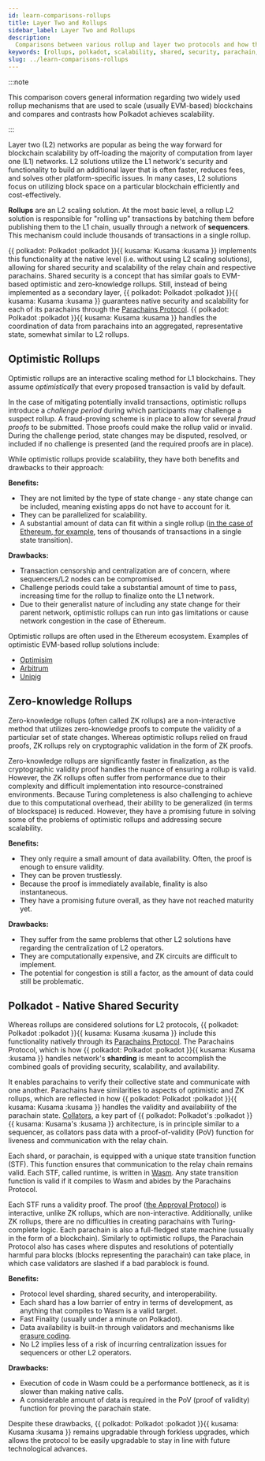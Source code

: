 ```yaml
---
id: learn-comparisons-rollups
title: Layer Two and Rollups
sidebar_label: Layer Two and Rollups
description:
  Comparisons between various rollup and layer two protocols and how they relate to Polkadot.
keywords: [rollups, polkadot, scalability, shared, security, parachain, ethereum]
slug: ../learn-comparisons-rollups
---
```


:::note

This comparison covers general information regarding two widely used rollup mechanisms that are used
to scale (usually EVM-based) blockchains and compares and contrasts how Polkadot achieves
scalability.

:::

Layer two (L2) networks are popular as being the way forward for blockchain scalability by
off-loading the majority of computation from layer one (L1) networks. L2 solutions utilize the L1
network's security and functionality to build an additional layer that is often faster, reduces
fees, and solves other platform-specific issues. In many cases, L2 solutions focus on utilizing
block space on a particular blockchain efficiently and cost-effectively.

**Rollups** are an L2 scaling solution. At the most basic level, a rollup L2 solution is responsible
for "rolling up" transactions by batching them before publishing them to the L1 chain, usually
through a network of **sequencers**. This mechanism could include thousands of transactions in a
single rollup.

{{ polkadot: Polkadot :polkadot }}{{ kusama: Kusama :kusama }} implements this functionality at the
native level (i.e. without using L2 scaling solutions), allowing for shared security and scalability
of the relay chain and respective parachains. Shared security is a concept that has similar goals to
EVM-based optimistic and zero-knowledge rollups. Still, instead of being implemented as a secondary
layer, {{ polkadot: Polkadot :polkadot }}{{ kusama: Kusama :kusama }} guarantees native security and
scalability for each of its parachains through the
[Parachains Protocol](./learn-parachains-protocol.md).
{{ polkadot: Polkadot :polkadot }}{{ kusama: Kusama :kusama }} handles the coordination of data from
parachains into an aggregated, representative state, somewhat similar to L2 rollups.

## Optimistic Rollups

Optimistic rollups are an interactive scaling method for L1 blockchains. They assume
_optimistically_ that every proposed transaction is valid by default.

In the case of mitigating potentially invalid transactions, optimistic rollups introduce a
_challenge period_ during which participants may challenge a suspect rollup. A fraud-proving scheme
is in place to allow for several _fraud proofs_ to be submitted. Those proofs could make the rollup
valid or invalid. During the challenge period, state changes may be disputed, resolved, or included
if no challenge is presented (and the required proofs are in place).

While optimistic rollups provide scalability, they have both benefits and drawbacks to their
approach:

**Benefits:**

- They are not limited by the type of state change - any state change can be included, meaning
  existing apps do not have to account for it.
- They can be parallelized for scalability.
- A substantial amount of data can fit within a single rollup
  ([in the case of Ethereum, for example](https://ethereum.org/en/developers/docs/scaling/optimistic-rollups/#scaling-ethereum-with-optimistic-rollups),
  tens of thousands of transactions in a single state transition).

**Drawbacks:**

- Transaction censorship and centralization are of concern, where sequencers/L2 nodes can be
  compromised.
- Challenge periods could take a substantial amount of time to pass, increasing time for the rollup
  to finalize onto the L1 network.
- Due to their generalist nature of including any state change for their parent network, optimistic
  rollups can run into gas limitations or cause network congestion in the case of Ethereum.

Optimistic rollups are often used in the Ethereum ecosystem. Examples of optimistic EVM-based rollup
solutions include:

- [Optimisim](https://www.optimism.io/)
- [Arbitrum](https://bridge.arbitrum.io/)
- [Unipig](https://unipig.exchange/welcome)

## Zero-knowledge Rollups

Zero-knowledge rollups (often called ZK rollups) are a non-interactive method that utilizes
zero-knowledge proofs to compute the validity of a particular set of state changes. Whereas
optimistic rollups relied on fraud proofs, ZK rollups rely on cryptographic validation in the form
of ZK proofs.

Zero-knowledge rollups are significantly faster in finalization, as the cryptographic validity proof
handles the nuance of ensuring a rollup is valid. However, the ZK rollups often suffer from
performance due to their complexity and difficult implementation into resource-constrained
environments. Because Turing completeness is also challenging to achieve due to this computational
overhead, their ability to be generalized (in terms of blockspace) is reduced. However, they have a
promising future in solving some of the problems of optimistic rollups and addressing secure
scalability.

**Benefits:**

- They only require a small amount of data availability. Often, the proof is enough to ensure
  validity.
- They can be proven trustlessly.
- Because the proof is immediately available, finality is also instantaneous.
- They have a promising future overall, as they have not reached maturity yet.

**Drawbacks:**

- They suffer from the same problems that other L2 solutions have regarding the centralization of L2
  operators.
- They are computationally expensive, and ZK circuits are difficult to implement.
- The potential for congestion is still a factor, as the amount of data could still be problematic.

## Polkadot - Native Shared Security

Whereas rollups are considered solutions for L2 protocols,
{{ polkadot: Polkadot :polkadot }}{{ kusama: Kusama :kusama }} include this functionality natively
through its [Parachains Protocol](./learn-parachains-protocol.md). The Parachains Protocol, which is
how {{ polkadot: Polkadot :polkadot }}{{ kusama: Kusama :kusama }} handles network's **sharding** is
meant to accomplish the combined goals of providing security, scalability, and availability.

It enables parachains to verify their collective state and communicate with one another. Parachains
have similarities to aspects of optimistic and ZK rollups, which are reflected in how
{{ polkadot: Polkadot :polkadot }}{{ kusama: Kusama :kusama }} handles the validity and availability
of the parachain state. [Collators](./learn-collator.md), a key part of
{{ polkadot: Polkadot's :polkadot }}{{ kusama: Kusama's :kusama }} architecture, is in principle
similar to a sequencer, as collators pass data with a proof-of-validity (PoV) function for liveness
and communication with the relay chain.

Each shard, or parachain, is equipped with a unique state transition function (STF). This function
ensures that communication to the relay chain remains valid. Each STF, called runtime, is written in
[Wasm](https://wiki.polkadot.network/docs/learn-wasm). Any state transition function is valid if it
compiles to Wasm and abides by the Parachains Protocol.

Each STF runs a validity proof. The proof ([the Approval Protocol](./learn-availability.md)) is
interactive, unlike ZK rollups, which are non-interactive. Additionally, unlike ZK rollups, there
are no difficulties in creating parachains with Turing-complete logic. Each parachain is also a
full-fledged state machine (usually in the form of a blockchain). Similarly to optimistic rollups,
the Parachain Protocol also has cases where disputes and resolutions of potentially harmful para
blocks (blocks representing the parachain) can take place, in which case validators are slashed if a
bad parablock is found.

**Benefits:**

- Protocol level sharding, shared security, and interoperability.
- Each shard has a low barrier of entry in terms of development, as anything that compiles to Wasm
  is a valid target.
- Fast Finality (usually under a minute on Polkadot).
- Data availability is built-in through validators and mechanisms like
  [erasure coding](./learn-availability#erasure-codes).
- No L2 implies less of a risk of incurring centralization issues for sequencers or other L2
  operators.

**Drawbacks:**

- Execution of code in Wasm could be a performance bottleneck, as it is slower than making native calls.
- A considerable amount of data is required in the PoV (proof of validity) function for proving the
  parachain state.

Despite these drawbacks, {{ polkadot: Polkadot :polkadot }}{{ kusama: Kusama :kusama }} remains
upgradable through forkless upgrades, which allows the protocol to be easily upgradable to stay in
line with future technological advances.
